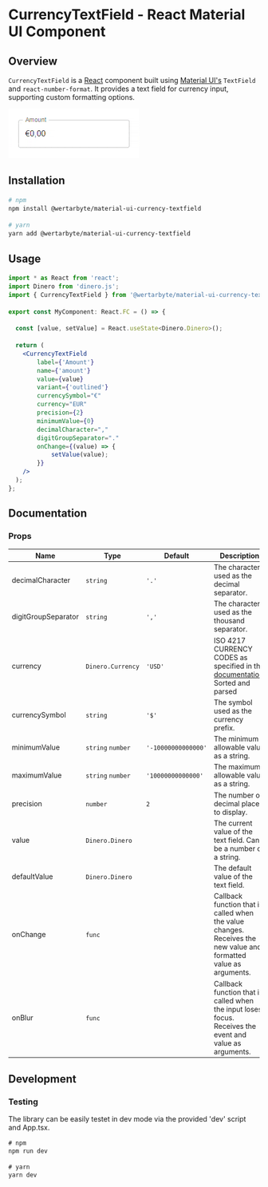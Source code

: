 # CurrencyTextField - React Material UI Component

## Overview

`CurrencyTextField` is a [React][react] component built using [Material UI's][mui] `TextField` and `react-number-format`. It provides a text field for currency input, supporting custom formatting options.

[react]: https://react.dev/
[mui]: https://mui.com/material-ui/

![Example of currency field](currency_field_example.gif)

## Installation

```sh
# npm
npm install @wertarbyte/material-ui-currency-textfield

# yarn
yarn add @wertarbyte/material-ui-currency-textfield
```

## Usage

```jsx
import * as React from 'react';
import Dinero from 'dinero.js';
import { CurrencyTextField } from '@wertarbyte/material-ui-currency-textfield';

export const MyComponent: React.FC = () => {

  const [value, setValue] = React.useState<Dinero.Dinero>();

  return (
    <CurrencyTextField
        label={'Amount'}
        name={'amount'}
        value={value}
        variant={'outlined'}
        currencySymbol="€"
        currency="EUR"
        precision={2}
        minimumValue={0}
        decimalCharacter=","
        digitGroupSeparator="."
        onChange={(value) => {
            setValue(value);
        }}
    />
  );
};
```

## Documentation

### Props

|Name|Type|Default|Description|
|---|---|---|---|
|decimalCharacter|`string`|`'.'`|The character used as the decimal separator.|
|digitGroupSeparator|`string`|`','`|The character used as the thousand separator.|
|currency|`Dinero.Currency`|`'USD'`|ISO 4217 CURRENCY CODES as specified in the [documentation][iso]. Sorted and parsed|
|currencySymbol|`string`|`'$'`|The symbol used as the currency prefix.|
|minimumValue|`string` `number`|`'-10000000000000'`|The minimum allowable value as a string.|
|maximumValue|`string` `number`|`'10000000000000'`|The maximum allowable value as a string.|
|precision|`number`|`2`|The number of decimal places to display.|
|value|`Dinero.Dinero`||The current value of the text field. Can be a number or a string.|
|defaultValue|`Dinero.Dinero`||The default value of the text field.|
|onChange|`func`||Callback function that is called when the value changes. Receives the new value and formatted value as arguments.|
|onBlur|`func`||Callback function that is called when the input loses focus. Receives the event and value as arguments.|

[iso]: https://www.iso.org/iso-4217-currency-codes.html

## Development

### Testing

The library can be easily testet in dev mode via the provided 'dev' script and App.tsx.

```
# npm
npm run dev

# yarn
yarn dev
```
